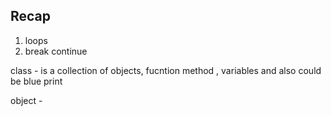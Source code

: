 ## Recap

1. loops
2. break continue


class -  is a collection of objects, fucntion method , variables and also could be blue print


object - 